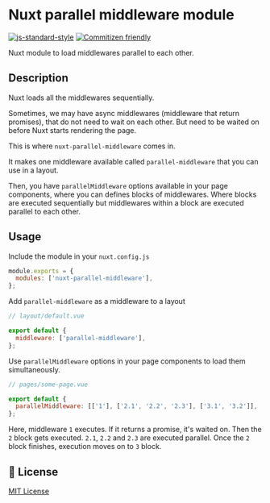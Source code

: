 # Nuxt parallel middleware module

[![js-standard-style](https://img.shields.io/badge/code%20style-standard-brightgreen.svg)](http://standardjs.com)
[![Commitizen friendly](https://img.shields.io/badge/commitizen-friendly-brightgreen.svg)](http://commitizen.github.io/cz-cli/)

Nuxt module to load middlewares parallel to each other.

## Description

Nuxt loads all the middlewares sequentially.

Sometimes, we may have async middlewares (middleware that return promises), that do not need to wait on each other. But need to be waited on before Nuxt starts rendering the page.

This is where `nuxt-parallel-middleware` comes in.

It makes one middleware available called `parallel-middleware` that you can use in a layout.

Then, you have `parallelMiddleware` options available in your page components, where you can defines blocks of middlewares. Where blocks are executed sequentially but middlewares within a block are executed parallel to each other.

## Usage

Include the module in your `nuxt.config.js`

```js
module.exports = {
  modules: ['nuxt-parallel-middleware'],
};
```

Add `parallel-middleware` as a middleware to a layout

```js
// layout/default.vue

export default {
  middleware: ['parallel-middleware'],
};
```

Use `parallelMiddleware` options in your page components to load them simultaneously.

```js
// pages/some-page.vue

export default {
  parallelMiddleware: [['1'], ['2.1', '2.2', '2.3'], ['3.1', '3.2']],
};
```

Here, middleware `1` executes. If it returns a promise, it's waited on. Then the `2` block gets executed. `2.1`, `2.2` and `2.3` are executed parallel. Once the `2` block finishes, execution moves on to `3` block.

## 📑 License

[MIT License](./LICENSE)
